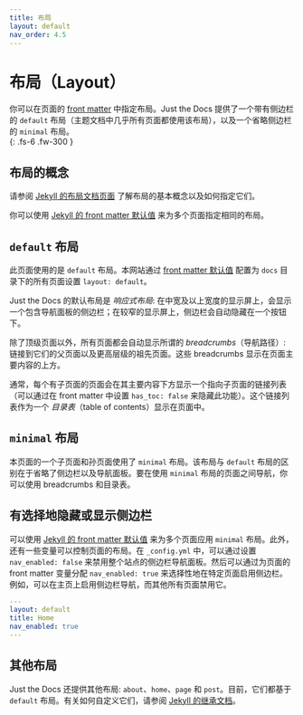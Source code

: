 ```yaml
---
title: 布局  
layout: default  
nav_order: 4.5  
---
```


# 布局（Layout）

你可以在页面的 [front matter](https://jekyllrb.com/docs/front-matter/) 中指定布局。Just the Docs 提供了一个带有侧边栏的 `default` 布局（主题文档中几乎所有页面都使用该布局），以及一个省略侧边栏的 `minimal` 布局。  
{: .fs-6 .fw-300 }

## 布局的概念

请参阅 [Jekyll 的布局文档页面](https://jekyllrb.com/docs/layouts/) 了解布局的基本概念以及如何指定它们。

你可以使用 [Jekyll 的 front matter 默认值](https://jekyllrb.com/docs/configuration/front-matter-defaults/) 来为多个页面指定相同的布局。

## `default` 布局

此页面使用的是 `default` 布局。本网站通过 [front matter 默认值](https://jekyllrb.com/docs/configuration/front-matter-defaults/) 配置为 `docs` 目录下的所有页面设置 `layout: default`。

Just the Docs 的默认布局是 *响应式布局*: 在中宽及以上宽度的显示屏上，会显示一个包含导航面板的侧边栏；在较窄的显示屏上，侧边栏会自动隐藏在一个按钮下。

除了顶级页面以外，所有页面都会自动显示所谓的 *breadcrumbs*（导航路径）: 链接到它们的父页面以及更高层级的祖先页面。这些 breadcrumbs 显示在页面主要内容的上方。

通常，每个有子页面的页面会在其主要内容下方显示一个指向子页面的链接列表（可以通过在 front matter 中设置 `has_toc: false` 来隐藏此功能）。这个链接列表作为一个 *目录表*（table of contents）显示在页面中。

## `minimal` 布局

本页面的一个子页面和孙页面使用了 `minimal` 布局。该布局与 `default` 布局的区别在于省略了侧边栏以及导航面板。要在使用 `minimal` 布局的页面之间导航，你可以使用 breadcrumbs 和目录表。

## 有选择地隐藏或显示侧边栏

可以使用 [Jekyll 的 front matter 默认值](https://jekyllrb.com/docs/configuration/front-matter-defaults/) 来为多个页面应用 `minimal` 布局。此外，还有一些变量可以控制页面的布局。在 `_config.yml` 中，可以通过设置 `nav_enabled: false` 来禁用整个站点的侧边栏导航面板。然后可以通过为页面的 front matter 变量分配 `nav_enabled: true` 来选择性地在特定页面启用侧边栏。例如，可以在主页上启用侧边栏导航，而其他所有页面禁用它。

```yaml
---
layout: default
title: Home
nav_enabled: true
---
```

## 其他布局

Just the Docs 还提供其他布局: `about`、`home`、`page` 和 `post`。目前，它们都基于 `default` 布局。有关如何自定义它们，请参阅 [Jekyll 的继承文档](https://jekyllrb.com/docs/layouts/#inheritance)。

[front matter]: https://jekyllrb.com/docs/front-matter/ "Jekyll 的 front matter 文档"  
[Jekyll docs page about layouts]: https://jekyllrb.com/docs/layouts/ "Jekyll 的布局文档"  
[Jekyll's front matter defaults]: https://jekyllrb.com/docs/configuration/front-matter-defaults/ "Jekyll 的 front matter 默认值文档"  
[Jekyll docs about inheritance]: https://jekyllrb.com/docs/layouts/#inheritance "Jekyll 的继承文档"  